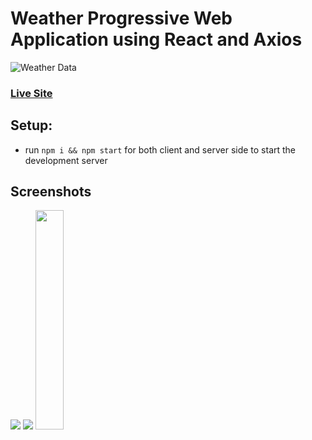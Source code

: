 # Weather Progressive Web Application using React and Axios
![Weather Data](https://i.imgur.com/3csowzj.png)

### [Live Site](https://sad-minsky-8cf12a.netlify.app/)

## Setup:
- run ```npm i && npm start``` for both client and server side to start the development server

## Screenshots

<img src="https://i.imgur.com/wZZFpN9.png?1">
<img src="https://i.imgur.com/AucSaqW.png">
<img src="https://i.imgur.com/XNtj1Z8.jpg" width="30%" height="30%">


